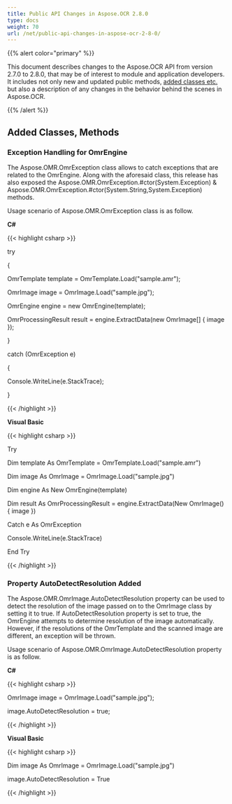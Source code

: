 ```yaml
---
title: Public API Changes in Aspose.OCR 2.8.0
type: docs
weight: 70
url: /net/public-api-changes-in-aspose-ocr-2-8-0/
---
```


{{% alert color="primary" %}} 

This document describes changes to the Aspose.OCR API from version 2.7.0 to 2.8.0, that may be of interest to module and application developers. It includes not only new and updated public methods, [added classes etc.](/ocr/net/public-api-changes-in-aspose-ocr-2-8-0-html/) but also a description of any changes in the behavior behind the scenes in Aspose.OCR.

{{% /alert %}} 
## **Added Classes, Methods**
### **Exception Handling for OmrEngine**
The Aspose.OMR.OmrException class allows to catch exceptions that are related to the OmrEngine. Along with the aforesaid class, this release has also exposed the Aspose.OMR.OmrException.#ctor(System.Exception) & Aspose.OMR.OmrException.#ctor(System.String,System.Exception) methods. 

Usage scenario of Aspose.OMR.OmrException class is as follow.

**C#**

{{< highlight csharp >}}

 try

{

   OmrTemplate template = OmrTemplate.Load("sample.amr");

   OmrImage image = OmrImage.Load("sample.jpg");

   OmrEngine engine = new OmrEngine(template);

   OmrProcessingResult result = engine.ExtractData(new OmrImage[] { image });

}

catch (OmrException e)

{

   Console.WriteLine(e.StackTrace);

}

{{< /highlight >}}

**Visual Basic**

{{< highlight csharp >}}

 Try

   Dim template As OmrTemplate = OmrTemplate.Load("sample.amr")

   Dim image As OmrImage = OmrImage.Load("sample.jpg")

   Dim engine As New OmrEngine(template)

   Dim result As OmrProcessingResult = engine.ExtractData(New OmrImage() { image })

Catch e As OmrException

   Console.WriteLine(e.StackTrace)

End Try

{{< /highlight >}}
### **Property AutoDetectResolution Added**
The Aspose.OMR.OmrImage.AutoDetectResolution property can be used to detect the resolution of the image passed on to the OmrImage class by setting it to true. If AutoDetectResolution property is set to true, the OmrEngine attempts to determine resolution of the image automatically. However, if the resolutions of the OmrTemplate and the scanned image are different, an exception will be thrown.

Usage scenario of Aspose.OMR.OmrImage.AutoDetectResolution property is as follow.

**C#**

{{< highlight csharp >}}

 OmrImage image = OmrImage.Load("sample.jpg");

image.AutoDetectResolution = true;

{{< /highlight >}}

**Visual Basic**

{{< highlight csharp >}}

 Dim image As OmrImage = OmrImage.Load("sample.jpg")

image.AutoDetectResolution = True

{{< /highlight >}}
